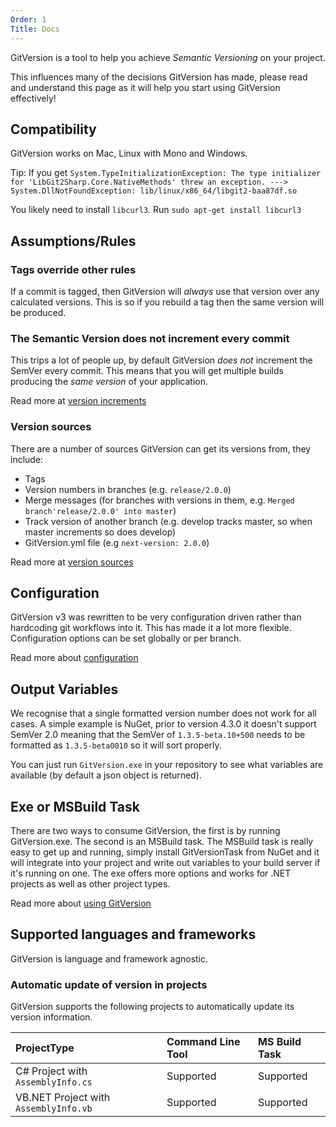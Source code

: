 ```yaml
---
Order: 1
Title: Docs
---
```


GitVersion is a tool to help you achieve *Semantic Versioning* on your project.

This influences many of the decisions GitVersion has made, please read and
understand this page as it will help you start using GitVersion effectively!

## Compatibility

GitVersion works on Mac, Linux with Mono and Windows.

Tip: If you get `System.TypeInitializationException: The type initializer for 'LibGit2Sharp.Core.NativeMethods' threw an exception. ---> System.DllNotFoundException: lib/linux/x86_64/libgit2-baa87df.so`

You likely need to install `libcurl3`. Run `sudo apt-get install libcurl3`

## Assumptions/Rules

### Tags override other rules

If a commit is tagged, then GitVersion will *always* use that version over any
calculated versions. This is so if you rebuild a tag then the same version will
be produced.

### The Semantic Version does not increment every commit

This trips a lot of people up, by default GitVersion *does not* increment the
SemVer every commit. This means that you will get multiple builds producing the
*same version* of your application.

Read more at [version increments](more-info/version-increments)

### Version sources

There are a number of sources GitVersion can get its versions from, they include:

- Tags
- Version numbers in branches (e.g. `release/2.0.0`)
- Merge messages (for branches with versions in them, e.g.
`Merged branch'release/2.0.0' into master`)
- Track version of another branch (e.g. develop tracks master, so when master
increments so does develop)
- GitVersion.yml file (e.g `next-version: 2.0.0`)

Read more at [version sources](more-info/version-sources)

## Configuration

GitVersion v3 was rewritten to be very configuration driven rather than
hardcoding git workflows into it. This has made it a lot more flexible.
Configuration options can be set globally or per branch.

Read more about [configuration](configuration)

## Output Variables

We recognise that a single formatted version number does not work for all cases.
A simple example is NuGet, prior to version 4.3.0 it doesn't support SemVer 2.0
meaning that the SemVer of `1.3.5-beta.10+500` needs to be formatted as
`1.3.5-beta0010` so it will sort properly.

You can just run `GitVersion.exe` in your repository to see what variables are
available (by default a json object is returned).

## Exe or MSBuild Task

There are two ways to consume GitVersion, the first is by running
GitVersion.exe. The second is an MSBuild task. The MSBuild task is really easy
to get up and running, simply install GitVersionTask from NuGet and it will
integrate into your project and write out variables to your build server if it's
running on one. The exe offers more options and works for .NET projects as well
as other project types.

Read more about [using GitVersion](usage/usage)

## Supported languages and frameworks

GitVersion is language and framework agnostic.

### Automatic update of version in projects

GitVersion supports the following projects to automatically update its version
information.

| ProjectType                           | Command Line Tool   | MS Build Task  |
| :------------------------------------ | :-------------------| :------------- |
| C# Project with `AssemblyInfo.cs`     | Supported           | Supported      |
| VB.NET Project with `AssemblyInfo.vb` | Supported           | Supported      |
